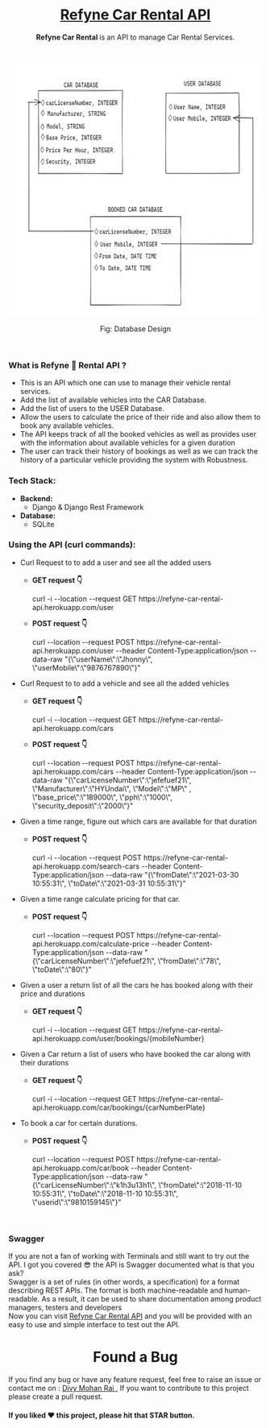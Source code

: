 <h1 align="center"><a href="https://refyne-car-rental-api.herokuapp.com/" target="_blank">Refyne Car Rental API</a></h1>
<p align="center">
  <b> Refyne Car Rental </b> is an API to manage Car Rental Services.
</p>
<br>
<p align="center">
<img src="https://github.com/divy-14/Refyne_CarRental/blob/main/DataBaseLayout.png" alt="demo Xmeme" width="800px" height="500px">
</p>
<p align="center"> Fig: Database Design</p>
<br>

<h3>What is Refyne 🚗 Rental API ?</h3>
<ul>
  <li> This is an API which one can use to manage their vehicle rental services. </li>
  <li> Add the list of available vehicles into the CAR Database. </li>
  <li> Add the list of users to the USER Database. </li>
  <li> Allow the users to calculate the price of their ride and also allow them to book any available vehicles. </li>
  <li> The API keeps track of all the booked vehicles as well as provides user with the information about available vehicles for a given duration </li>
  <li> The user can track their history of bookings as well as we can track the history of a particular vehicle providing the system with Robustness.
</ul>

<h3>Tech Stack:</h3>
<ul>
<li> <b>Backend:</b>
<ul> 
<li> Django & Django Rest Framework</li>
</ul>
</li>
<li> <b>Database:</b>
<ul> 
<li> SQLite </li>
</ul> 
</li>
</ul>

<h3>Using the API (curl commands):</h3>

<ul>
<li> Curl Request to to add a user and see all the added users
<br>
<br>
<ul>  
  <li><b>GET request 👇</b> <p>curl -i --location --request GET https://refyne-car-rental-api.herokuapp.com/user </p></li>
  
  <li><b>POST request 👇</b> <p>curl --location --request POST https://refyne-car-rental-api.herokuapp.com/user --header Content-Type:application/json --data-raw "{\"userName\":\"Jhonny\",  \"userMobile\":\"9876767890\"}"</p> </li>
</ul>
</li>

<li> Curl Request to to add a vehicle and see all the added vehicles
<br>
<br>
<ul>
  <li><b>GET request 👇</b> <p> curl -i --location --request GET  https://refyne-car-rental-api.herokuapp.com/cars </p></li>

  <li><b>POST request 👇</b> <p>curl --location --request POST https://refyne-car-rental-api.herokuapp.com/cars --header Content-Type:application/json --data-raw "{\"carLicenseNumber\":\"jefefuef21\",  \"Manufacturer\":\"HYUndai\",  \"Model\":\"MP\" , \"base_price\":\"189000\", \"pph\":\"1000\", \"security_deposit\":\"2000\"}"</p> </li>
</ul>
</li>

<li> Given a time range, figure out which cars are available for that duration
<br>
<br>
<ul>
  <li><b>POST request 👇</b> <p> curl -i --location --request POST https://refyne-car-rental-api.herokuapp.com/search-cars --header Content-Type:application/json --data-raw "{\"fromDate\":\"2021-03-30 10:55:31\", \"toDate\":\"2021-03-31 10:55:31\"}"</p></li> 
</ul>
</li>

<li> Given a time range calculate pricing for that car.
<br>
<br>
<ul>
  <li><b>POST request 👇</b> <p> curl --location --request POST https://refyne-car-rental-api.herokuapp.com/calculate-price --header Content-Type:application/json --data-raw "{\"carLicenseNumber\":\"jefefuef21\",  \"fromDate\":\"78\", \"toDate\":\"80\"}"</p></li> 
</ul>
</li>

<li> Given a user a return list of all the cars he has booked along with their price and durations
<br>
<br>
<ul>
  <li><b>GET request 👇</b> <p> curl -i --location --request GET https://refyne-car-rental-api.herokuapp.com/user/bookings/{mobileNumber} </p></li> 
</ul>
</li>

<li> Given a Car return a list of users who have booked the car along with their durations
<br>
<br>
<ul>
  <li><b>GET request 👇</b> <p> curl -i --location --request GET  https://refyne-car-rental-api.herokuapp.com/car/bookings/{carNumberPlate} </p></li> 
</ul>
</li>

<li> To book a car for certain durations.
<br>
<br>
<ul>
  <li><b>POST request 👇</b> <p> curl --location --request POST https://refyne-car-rental-api.herokuapp.com/car/book --header Content-Type:application/json --data-raw "{\"carLicenseNumber\":\"k1h3u13h1\",  \"fromDate\":\"2018-11-10 10:55:31\", \"toDate\":\"2018-11-10 10:55:31\", \"userid\":\"9810159145\"}" </p></li> 
</ul>
</li>

</ul>

<br>

<h3>Swagger</h3>
If you are not a fan of working with Terminals and still want to try out the API. I got you covered 😎 the API is Swagger documented what is that you ask? <br>
Swagger is a set of rules (in other words, a specification) for a format describing REST APIs. The format is both machine-readable and human-readable. As a result, it can be used to share documentation among product managers, testers and developers <br>
Now you can visit <a href="https://refyne-car-rental-api.herokuapp.com/">Refyne Car Rental API</a> and you will be provided with an easy to use and simple interface to test out the API.

<br>
<h1 align="center">Found a Bug</h1>
<p> 
If you find any bug or have any feature request, feel free to raise an issue or contact me on : <a href="mailto:divymohanrai@gmail.com"> Divy Mohan Rai </a>, 
If you want to contribute to this project please create a pull request.
</p>

#### If you liked ♥ this project, please hit that **STAR** button.








